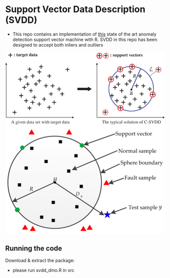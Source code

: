 # Support Vector Data Description (SVDD)

- This repo contains an implementation of [this](https://link.springer.com/article/10.1023/B:MACH.0000008084.60811.49) state of the art anomaly detection support vector machine with R. SVDD in this repo has been designed to accept both inliers and outliers

![](./docs/svdd.png)
![](./docs/svdd2.png)

## Running the code
Download & extract the package:
- please run svdd_dmo.R in src
